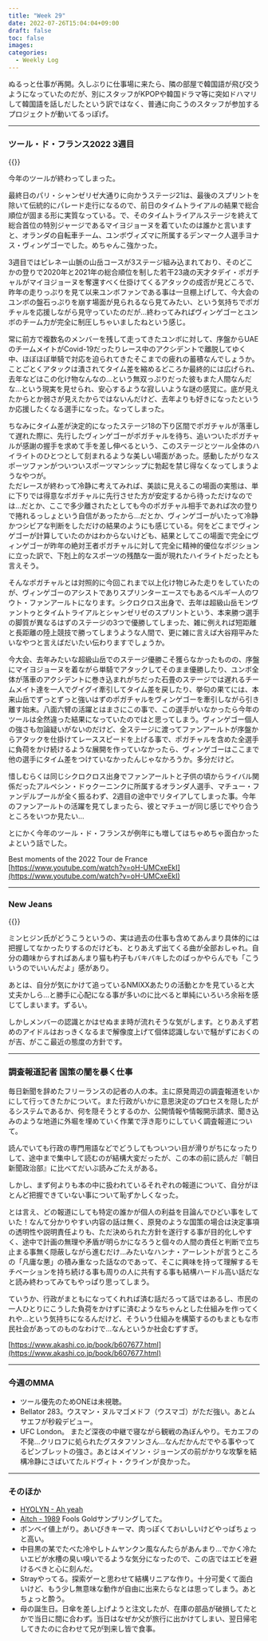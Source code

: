 ```yaml
---
title: "Week 29"
date: 2022-07-26T15:04:04+09:00
draft: false
toc: false
images:
categories:
  - Weekly Log
---
```


ぬるっと仕事が再開。久しぶりに仕事場に来たら、隣の部屋で韓国語が飛び交うようになっていたのだが、別にスタッフがKPOPや韓国ドラマ等に突如ドハマリして韓国語を話しだしたという訳ではなく、普通に向こうのスタッフが参加するプロジェクトが動いてるっぽげ。

<!--more-->

---

### ツール・ド・フランス2022 3週目

{{<youtube No-gODD2A7Q>}}

今年のツールが終わってしまった。

最終日のパリ・シャンゼリゼ大通りに向かうステージ21は、最後のスプリントを除いて伝統的にパレード走行になるので、前日のタイムトライアルの結果で総合順位が固まる形に実質なっている。で、そのタイムトライアルステージを終えて総合首位の特別ジャージであるマイヨジョーヌを着ていたのは誰かと言いますと、オランダの自転車チーム、ユンボヴィズマに所属するデンマーク人選手ヨナス・ヴィンゲゴーでした。めちゃんこ強かった。

3週目ではピレネー山脈の山岳コースが3ステージ組み込まれており、そのどこかの登りで2020年と2021年の総合順位を制した若干23歳の天才タデイ・ポガチャルがマイヨジョーヌを奪還すべく仕掛けてくるアタックの成否が見どころで、昨年の走りっぷりを見て以来ユンボファンである事は一旦棚上げして、今大会のユンボの盤石っぷりを崩す場面が見られるなら見てみたい、という気持ちでポガチャルを応援しながら見守っていたのだが…終わってみればヴィンゲゴーとユンボのチーム力が完全に制圧しちゃいましたねという感じ。

常に前方で複数名のメンバーを残して走ってきたユンボに対して、序盤からUAEのチームメイトがCovid-19だったりレース中のアクシデントで離脱してゆく中、ほぼほぼ単騎で対応を迫られてきたそこまでの疲れの蓄積なんでしょうか。ことごとくアタックは潰されてタイム差を縮めるどころか最終的には広げられ、去年などはこの化け物なんなの…という無双っぷりだった彼もまた人間なんだな…という現実を見せられ、安心するような寂しいような謎の感覚に。底が見えたからとか弱さが見えたからではないんだけど、去年よりも好きになったというか応援したくなる選手になった。なってしまった。

ちなみにタイム差が決定的になったステージ18の下り区間でポガチャルが落車して遅れた際に、先行したヴィンゲゴーがポガチャルを待ち、追いついたポガチャルが感謝の握手を求めて手を差し伸べるという、このステージとツール全体のハイライトのひとつとして刻まれるような美しい場面があった。感動したがりなスポーツファンがついついスポーツマンシップに勃起を禁じ得なくなってしまうようなやつが。  
ただレースが終わって冷静に考えてみれば、美談に見えるこの場面の実態は、単に下りでは得意なポガチャルに先行させた方が安定するから待っただけなのでは…だとか、ここで多少離されたとしても今のポガチャル相手であれば次の登りで捲れるっしょという自信があったから…だとか、ヴィンゲゴーがいたって冷静かつシビアな判断をしただけの結果のようにも感じている。何をどこまでヴィンゲゴーが計算していたのかはわからないけども、結果としてこの場面で完全にヴィンゲゴーが昨年の絶対王者ポガチャルに対して完全に精神的優位なポジションに立った訳で、下剋上的なスポーツの残酷な一面が現れたハイライトだったとも言えそう。

そんなポガチャルとは対照的に今回これまで以上化け物じみた走りをしていたのが、ヴィンゲゴーのアシストでありスプリンターエースでもあるベルギー人のワウト・ファンアールトになります。シクロクロス出身で、去年は超級山岳モンヴァントゥとタイムトライアルとシャンゼリゼのスプリントという、本来勝つ選手の脚質が異なるはずのステージの3つで優勝してしまった、雑に例えれば短距離と長距離の陸上競技で勝ってしまうような人間で、更に雑に言えば大谷翔平みたいなやつと言えばだいたい伝わりますでしょうか。

今大会、去年みたいな超級山岳でのステージ優勝こそ獲らなかったものの、序盤にマイヨジョーヌを着ながら単騎でアタックしてそのまま優勝したり、ユンボ全体が落車のアクシデントに巻き込まれがちだった石畳のステージでは遅れるチームメイト達を一人でグイグイ牽引してタイム差を戻したり、挙句の果てには、本来山岳でずっとずっと強いはずのポガチャルをヴィンゲゴーを牽引しながら引き離す始末。八面六臂の活躍とはまさにこの事で、この選手がいなかったら今年のツールは全然違った結果になっていたのではと思ってしまう。ヴィンゲゴー個人の強さも勿論疑いがないのだけど、全ステージに渡ってファンアールトが序盤からアタックを仕掛けてレーススピードを上げる事で、ポガチャルを含めた全選手に負荷をかけ続けるような展開を作っていなかったら、ヴィンゲゴーはここまで他の選手にタイム差をつけていなかったんじゃなかろうか。多分だけど。

惜しむらくは同じシクロクロス出身でファンアールトと子供の頃からライバル関係だったアルペシン・ドゥクーニンクに所属するオランダ人選手、マチュー・ファンデルプールが全く振るわず、2週目の途中でリタイアしてしまった事。今年のファンアールトの活躍を見てしまったら、彼とマチューが同じ感じでやり合うところをいつか見たい…

とにかく今年のツール・ド・フランスが例年にも増してはちゃめちゃ面白かったよという話でした。

Best moments of the 2022 Tour de France  
[https://www.youtube.com/watch?v=oH-UMCxeEkI](https://www.youtube.com/watch?v=oH-UMCxeEkI)

---

### New Jeans

{{<youtube tVIXY14aJms>}}

ミンヒジン氏がどうこうというの、実は過去の仕事も含めてあんまり具体的には把握してなかったりするのだけども、とりあえず出てくる曲が全部おしゃれ。自分の趣味からすればあんまり猫も杓子もバキバキしたのばっかやらんでも「こういうのでいいんだよ」感があり。

あとは、自分が気にかけて追っているNMIXXあたりの活動とかを見ていると大丈夫かしら…と勝手に心配になる事が多いのに比べると単純にいろいろ余裕を感じてしまいます。ずるい。

しかしメンバーの認識とかはせぬまま時が流れそうな気がします。とりあえず若めのアイドルはおっきくなるまで解像度上げて個体認識しないで騒がずにおくのが吉、がここ最近の態度の方針です。

---

### 調査報道記者 国策の闇を暴く仕事

毎日新聞を辞めたフリーランスの記者の人の本。主に原発周辺の調査報道をいかにして行ってきたかについて。また行政がいかに意思決定のプロセスを隠したがるシステムであるか、何を隠そうとするのか、公開情報や情報開示請求、聞き込みのような地道に外堀を埋めていく作業で浮き彫りにしていく調査報道について。

読んでいても行政の専門用語などでどうしてもついつい目が滑りがちになったりして、途中まで集中して読むのが結構大変だったが、この本の前に読んだ『朝日新聞政治部』に比べてだいぶ読みごたえがある。

しかし、まず何よりも本の中に扱われているそれぞれの報道について、自分がほとんど把握できていない事について恥ずかしくなった。  

とは言え、どの報道にしても特定の誰かが個人の利益を目論んでひどい事をしていた！なんて分かりやすい内容の話は無く、原発のような国策の場合は決定事項の透明性や説明責任よりも、ただ決められた方針を遂行する事が目的化しやすく、途中で計画の無理や矛盾が明らかになろうと個々の人間の責任と判断で立ち止まる事無く隠蔽しながら進むだけ…みたいなハンナ・アーレントが言うところの「凡庸な悪」の積み重なった話なのであって、そこに興味を持って理解するモチベーションを持ち続ける事も周りの人に共有する事も結構ハードル高い話だなと読み終わってみてもやっぱり思ってしまう。

ていうか、行政がまともになってくれれば済む話だろって話ではあるし、市民の一人ひとりにこうした負荷をかけずに済むようなちゃんとした仕組みを作ってくれや…という気持ちになるんだけど、そういう仕組みを構築するのもまともな市民社会があってのものなわけで…なんというか社会むずすぎ。

[https://www.akashi.co.jp/book/b607677.html](https://www.akashi.co.jp/book/b607677.html)

---

### 今週のMMA

- ツール優先のためONEは未視聴。
- Bellator 283。ウスマン・ヌルマゴメドフ（ウスマゴ）がただ強い。あとムサエフが秒殺デビュー。
- UFC London。 またど深夜の中継で寝ながら観戦の為ぼんやり。モカエフの不発…クリロフに処られたグスタフソンさん…なんだかんだでやる事やってるピンブレットの強さ。あとはメイソン・ジョーンズの前がかりな攻撃を結構冷静にさばいてたルドヴィト・クラインが良かった。

---

### そのほか

- [HYOLYN - Ah yeah](https://www.youtube.com/watch?v=E2crWvShSCc)
- [Aitch - 1989](https://www.youtube.com/watch?v=3GWw2p_X6Lg) Fools Goldサンプリングしてた。
- ボンベイ値上がり。あいびきキーマ、肉っぽくておいしいけどやっぱちょっと高い。
- 中目黒の某でたべた冷やしトムヤンクン風なんたらがあんまり…でかく冷たいエビが水槽の臭い嗅いでるような気分になったので、この店ではエビを避けるべきと心に刻んだ。
- Strayやってる。探索ゲーと思わせて結構リニアな作り。十分可愛くて面白いけど、もう少し無意味な動作が自由に出来たらなとは思ってしまう。あとちょっと酔う。
- 母の誕生日。日傘を差し上げようと注文したが、在庫の部品が破損してたとかで当日に間に合わず。当日はなぜか父が旅行に出かけてしまい、翌日帰宅してきたのに合わせて兄が到来し皆で食事。